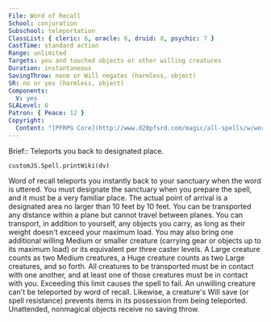 ```yaml
---
File: Word of Recall
School: conjuration
Subschool: teleportation
ClassList: { cleric: 6, oracle: 6, druid: 8, psychic: 7 }
CastTime: standard action
Range: unlimited
Targets: you and touched objects or other willing creatures
Duration: instantaneous
SavingThrow: none or Will negates (harmless, object)
SR: no or yes (harmless, object)
Components:
  V: yes
SLALevel: 6
Patron: { Peace: 12 }
Copyright:
  Content: "[PFRPG Core](http://www.d20pfsrd.com/magic/all-spells/w/word-of-recall)"
---
```

Brief:: Teleports you back to designated place.

```dataviewjs
customJS.Spell.printWiki(dv)
```

Word of recall teleports you instantly back to your sanctuary when the word is uttered. You must designate the sanctuary when you prepare the spell, and it must be a very familiar place. The actual point of arrival is a designated area no larger than 10 feet by 10 feet. You can be transported any distance within a plane but cannot travel between planes. You can transport, in addition to yourself, any objects you carry, as long as their weight doesn't exceed your maximum load. You may also bring one additional willing Medium or smaller creature (carrying gear or objects up to its maximum load) or its equivalent per three caster levels. A Large creature counts as two Medium creatures, a Huge creature counts as two Large creatures, and so forth. All creatures to be transported must be in contact with one another, and at least one of those creatures must be in contact with you. Exceeding this limit causes the spell to fail.  An unwilling creature can't be teleported by word of recall.  Likewise, a creature's Will save (or spell resistance) prevents items in its possession from being teleported. Unattended, nonmagical objects receive no saving throw.

